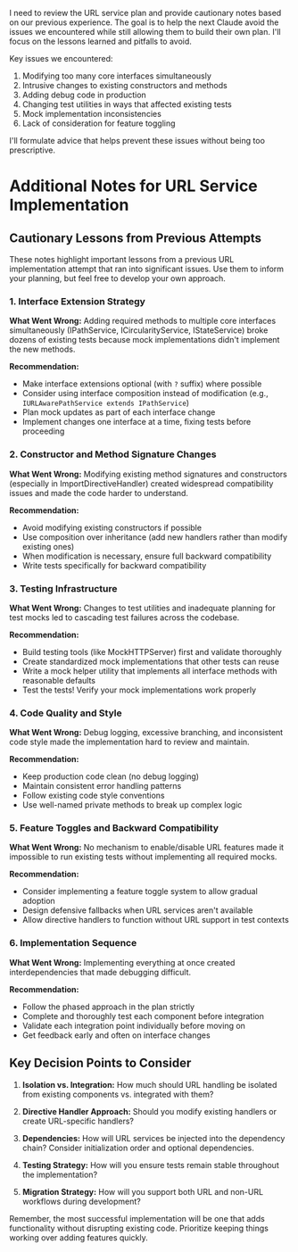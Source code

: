 <think>I need to review the URL service plan and provide cautionary notes based on our previous experience. The goal is to help the next Claude avoid the issues we encountered while still allowing them to build their own plan. I'll focus on the lessons learned and pitfalls to avoid.

Key issues we encountered:
1. Modifying too many core interfaces simultaneously
2. Intrusive changes to existing constructors and methods
3. Adding debug code in production
4. Changing test utilities in ways that affected existing tests
5. Mock implementation inconsistencies
6. Lack of consideration for feature toggling

I'll formulate advice that helps prevent these issues without being too prescriptive.</think>

# Additional Notes for URL Service Implementation

## Cautionary Lessons from Previous Attempts

These notes highlight important lessons from a previous URL implementation attempt that ran into significant issues. Use them to inform your planning, but feel free to develop your own approach.

### 1. Interface Extension Strategy

**What Went Wrong:** Adding required methods to multiple core interfaces simultaneously (IPathService, ICircularityService, IStateService) broke dozens of existing tests because mock implementations didn't implement the new methods.

**Recommendation:**
- Make interface extensions optional (with `?` suffix) where possible
- Consider using interface composition instead of modification (e.g., `IURLAwarePathService extends IPathService`)
- Plan mock updates as part of each interface change
- Implement changes one interface at a time, fixing tests before proceeding

### 2. Constructor and Method Signature Changes

**What Went Wrong:** Modifying existing method signatures and constructors (especially in ImportDirectiveHandler) created widespread compatibility issues and made the code harder to understand.

**Recommendation:**
- Avoid modifying existing constructors if possible
- Use composition over inheritance (add new handlers rather than modify existing ones)
- When modification is necessary, ensure full backward compatibility
- Write tests specifically for backward compatibility

### 3. Testing Infrastructure

**What Went Wrong:** Changes to test utilities and inadequate planning for test mocks led to cascading test failures across the codebase.

**Recommendation:**
- Build testing tools (like MockHTTPServer) first and validate thoroughly
- Create standardized mock implementations that other tests can reuse
- Write a mock helper utility that implements all interface methods with reasonable defaults
- Test the tests! Verify your mock implementations work properly

### 4. Code Quality and Style

**What Went Wrong:** Debug logging, excessive branching, and inconsistent code style made the implementation hard to review and maintain.

**Recommendation:**
- Keep production code clean (no debug logging)
- Maintain consistent error handling patterns
- Follow existing code style conventions
- Use well-named private methods to break up complex logic

### 5. Feature Toggles and Backward Compatibility

**What Went Wrong:** No mechanism to enable/disable URL features made it impossible to run existing tests without implementing all required mocks.

**Recommendation:**
- Consider implementing a feature toggle system to allow gradual adoption
- Design defensive fallbacks when URL services aren't available
- Allow directive handlers to function without URL support in test contexts

### 6. Implementation Sequence

**What Went Wrong:** Implementing everything at once created interdependencies that made debugging difficult.

**Recommendation:**
- Follow the phased approach in the plan strictly
- Complete and thoroughly test each component before integration
- Validate each integration point individually before moving on
- Get feedback early and often on interface changes

## Key Decision Points to Consider

1. **Isolation vs. Integration:** How much should URL handling be isolated from existing components vs. integrated with them?

2. **Directive Handler Approach:** Should you modify existing handlers or create URL-specific handlers?

3. **Dependencies:** How will URL services be injected into the dependency chain? Consider initialization order and optional dependencies.

4. **Testing Strategy:** How will you ensure tests remain stable throughout the implementation?

5. **Migration Strategy:** How will you support both URL and non-URL workflows during development?

Remember, the most successful implementation will be one that adds functionality without disrupting existing code. Prioritize keeping things working over adding features quickly.
